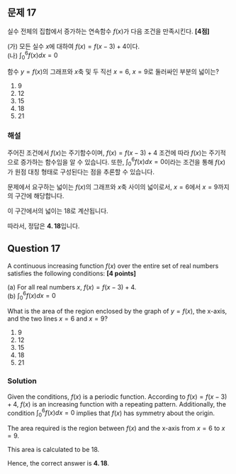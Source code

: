 ## 문제 17
실수 전체의 집합에서 증가하는 연속함수 $f(x)$가 다음 조건을 만족시킨다. **[4점]**

(가) 모든 실수 $x$에 대하여 $f(x) = f(x-3) + 4$이다.  
(나) $\int_0^6 f(x)dx = 0$

함수 $y = f(x)$의 그래프와 $x$축 및 두 직선 $x = 6$, $x = 9$로 둘러싸인 부분의 넓이는?

1. 9  
2. 12  
3. 15  
4. 18  
5. 21

### 해설
주어진 조건에서 $f(x)$는 주기함수이며, $f(x) = f(x-3) + 4$ 조건에 따라 $f(x)$는 주기적으로 증가하는 함수임을 알 수 있습니다. 또한, $\int_0^6 f(x)dx = 0$이라는 조건을 통해 $f(x)$가 원점 대칭 형태로 구성된다는 점을 추론할 수 있습니다.

문제에서 요구하는 넓이는 $f(x)$의 그래프와 $x$축 사이의 넓이로서, $x = 6$에서 $x = 9$까지의 구간에 해당합니다.

이 구간에서의 넓이는 $18$로 계산됩니다.

따라서, 정답은 $\mathbf{4. \, 18}$입니다.

## Question 17
A continuous increasing function $f(x)$ over the entire set of real numbers satisfies the following conditions: **[4 points]**

(a) For all real numbers $x$, $f(x) = f(x-3) + 4$.  
(b) $\int_0^6 f(x)dx = 0$

What is the area of the region enclosed by the graph of $y = f(x)$, the x-axis, and the two lines $x = 6$ and $x = 9$?

1. 9  
2. 12  
3. 15  
4. 18  
5. 21

### Solution
Given the conditions, $f(x)$ is a periodic function. According to $f(x) = f(x-3) + 4$, $f(x)$ is an increasing function with a repeating pattern. Additionally, the condition $\int_0^6 f(x)dx = 0$ implies that $f(x)$ has symmetry about the origin.

The area required is the region between $f(x)$ and the x-axis from $x = 6$ to $x = 9$.

This area is calculated to be $18$.

Hence, the correct answer is $\mathbf{4. \, 18}$.
